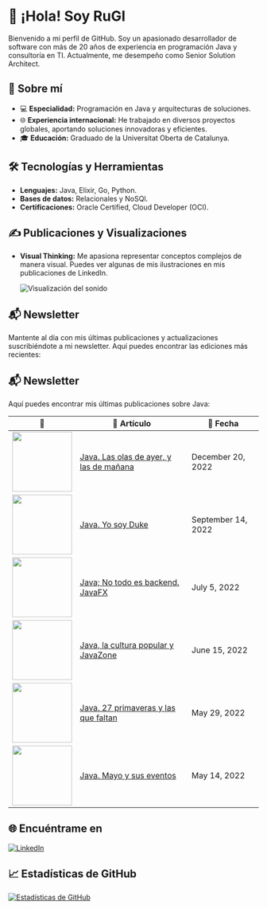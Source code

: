# 👋 ¡Hola! Soy RuGI

Bienvenido a mi perfil de GitHub. Soy un apasionado desarrollador de software con más de 20 años de experiencia en programación Java y consultoría en TI. Actualmente, me desempeño como Senior Solution Architect.

## 🚀 Sobre mí

- 💻 **Especialidad:** Programación en Java y arquitecturas de soluciones.
- 🌐 **Experiencia internacional:** He trabajado en diversos proyectos globales, aportando soluciones innovadoras y eficientes.
- 🎓 **Educación:** Graduado de la Universitat Oberta de Catalunya.

## 🛠️ Tecnologías y Herramientas

- **Lenguajes:** Java, Elixir, Go, Python.
- **Bases de datos:** Relacionales y NoSQl.
- **Certificaciones:** Oracle Certified, Cloud Developer (OCI).

## ✍️ Publicaciones y Visualizaciones

- **Visual Thinking:** Me apasiona representar conceptos complejos de manera visual. Puedes ver algunas de mis ilustraciones en mis publicaciones de LinkedIn.

  ![Visualización del sonido](https://media.giphy.com/media/qgQUggAC3Pfv687qPC/giphy.gif)

## 📬 Newsletter

Mantente al día con mis últimas publicaciones y actualizaciones suscribiéndote a mi newsletter. Aquí puedes encontrar las ediciones más recientes:

## 📬 Newsletter

Aquí puedes encontrar mis últimas publicaciones sobre Java:

| 📌 | 📖 Artículo | 📅 Fecha |
|----|-----------|---------|
| <img src="" width="120" height="120"> | [Java. Las olas de ayer, y las de mañana](https://www.linkedin.com/pulse/java-las-olas-de-ayer-y-ma%C3%B1ana-isaac-ruiz-guerra/) | December 20, 2022 |
| <img src="" width="120" height="120"> | [Java. Yo soy Duke](https://www.linkedin.com/pulse/java-yo-soy-duke-isaac-ruiz-guerra/) | September 14, 2022 |
| <img src="" width="120" height="120"> | [Java; No todo es backend. JavaFX](https://www.linkedin.com/pulse/java-todo-es-backend-javafx-isaac-ruiz-guerra/) | July 5, 2022 |
| <img src="" width="120" height="120"> | [Java, la cultura popular y JavaZone](https://www.linkedin.com/pulse/java-la-cultura-popular-y-javazone-isaac-ruiz-guerra/) | June 15, 2022 |
| <img src="" width="120" height="120">| [Java. 27 primaveras y las que faltan](https://www.linkedin.com/pulse/java-mayo-y-sus-eventos-isaac-ruiz-guerra/) | May 29, 2022 |
| <img src="https://media.licdn.com/dms/image/v2/C5612AQFpV7x6Mjg0-Q/article-cover_image-shrink_600_2000/article-cover_image-shrink_600_2000/0/1652546527173?e=1746662400&v=beta&t=Y4giOjbUxI0k-o6PQDnsFX345rg2vhQgC7mvJb-CFwY" width="120" height="120">| [Java. Mayo y sus eventos](https://www.linkedin.com/pulse/java-mayo-y-sus-eventos-isaac-ruiz-guerra/) | May 14, 2022 |


## 🌐 Encuéntrame en

[![LinkedIn](https://img.shields.io/badge/LinkedIn-0077B5?style=for-the-badge&logo=linkedin&logoColor=white)](https://www.linkedin.com/in/isaacruizguerra/)

## 📈 Estadísticas de GitHub

[![Estadísticas de GitHub](https://github-readme-stats.vercel.app/api?username=isaacruizguerra&show_icons=true&theme=dracula)](https://github.com/anuraghazra/github-readme-stats)
